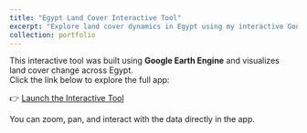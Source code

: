 ```yaml
---
title: "Egypt Land Cover Interactive Tool"
excerpt: "Explore land cover dynamics in Egypt using my interactive Google Earth Engine tool.<br/><img src='/images/egypt-tool-preview.png'>"
collection: portfolio
---
```


This interactive tool was built using **Google Earth Engine** and visualizes land cover change across Egypt.  
Click the link below to explore the full app:

👉 [Launch the Interactive Tool](https://kelseebratley.users.earthengine.app/view/egypt-land-cover-interactive-tool)

You can zoom, pan, and interact with the data directly in the app.
